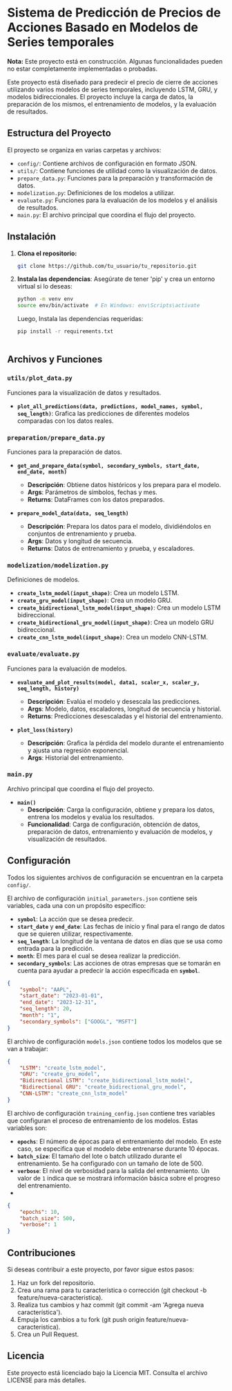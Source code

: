 # Sistema de Predicción de Precios de Acciones Basado en Modelos de Series temporales

**Nota:** Este proyecto está en construcción. Algunas funcionalidades pueden no estar completamente implementadas o probadas.

Este proyecto está diseñado para predecir el precio de cierre de acciones utilizando varios modelos de series temporales, incluyendo LSTM, GRU, y modelos bidireccionales. El proyecto incluye la carga de datos, la preparación de los mismos, el entrenamiento de modelos, y la evaluación de resultados.

## Estructura del Proyecto

El proyecto se organiza en varias carpetas y archivos:

- `config/`: Contiene archivos de configuración en formato JSON.
- `utils/`: Contiene funciones de utilidad como la visualización de datos.
- `prepare_data.py`: Funciones para la preparación y transformación de datos.
- `modelization.py`: Definiciones de los modelos a utilizar.
- `evaluate.py`: Funciones para la evaluación de los modelos y el análisis de resultados.
- `main.py`: El archivo principal que coordina el flujo del proyecto.

## Instalación

1. **Clona el repositorio:**

   ```bash
   git clone https://github.com/tu_usuario/tu_repositorio.git

2. **Instala las dependencias**: Asegúrate de tener 'pip' y crea un entorno virtual si lo deseas:
   
   ```bash
   python -m venv env
   source env/bin/activate  # En Windows: env\Scripts\activate
   ```
   Luego, Instala las dependencias requeridas:
   
   ```bash
   pip install -r requirements.txt
  
   
## Archivos y Funciones

### `utils/plot_data.py`
Funciones para la visualización de datos y resultados.

- **`plot_all_predictions(data, predictions, model_names, symbol, seq_length)`**: Grafica las predicciones de diferentes modelos comparadas con los datos reales.

### `preparation/prepare_data.py`
Funciones para la preparación de datos.

- **`get_and_prepare_data(symbol, secondary_symbols, start_date, end_date, month)`**
  - **Descripción**: Obtiene datos históricos y los prepara para el modelo.
  - **Args**: Parámetros de símbolos, fechas y mes.
  - **Returns**: DataFrames con los datos preparados.

- **`prepare_model_data(data, seq_length)`**
  - **Descripción**: Prepara los datos para el modelo, dividiéndolos en conjuntos de entrenamiento y prueba.
  - **Args**: Datos y longitud de secuencia.
  - **Returns**: Datos de entrenamiento y prueba, y escaladores.

### `modelization/modelization.py`
Definiciones de modelos.

- **`create_lstm_model(input_shape)`**: Crea un modelo LSTM.
- **`create_gru_model(input_shape)`**: Crea un modelo GRU.
- **`create_bidirectional_lstm_model(input_shape)`**: Crea un modelo LSTM bidireccional.
- **`create_bidirectional_gru_model(input_shape)`**: Crea un modelo GRU bidireccional.
- **`create_cnn_lstm_model(input_shape)`**: Crea un modelo CNN-LSTM.

### `evaluate/evaluate.py`
Funciones para la evaluación de modelos.

- **`evaluate_and_plot_results(model, data1, scaler_x, scaler_y, seq_length, history)`**
  - **Descripción**: Evalúa el modelo y desescala las predicciones.
  - **Args**: Modelo, datos, escaladores, longitud de secuencia y historial.
  - **Returns**: Predicciones desescaladas y el historial del entrenamiento.

- **`plot_loss(history)`**
  - **Descripción**: Grafica la pérdida del modelo durante el entrenamiento y ajusta una regresión exponencial.
  - **Args**: Historial del entrenamiento.

### `main.py`
Archivo principal que coordina el flujo del proyecto.

- **`main()`**
  - **Descripción**: Carga la configuración, obtiene y prepara los datos, entrena los modelos y evalúa los resultados.
  - **Funcionalidad**: Carga de configuración, obtención de datos, preparación de datos, entrenamiento y evaluación de modelos, y visualización de resultados.

## Configuración

Todos los siguientes archivos de configuración se encuentran en la carpeta `config/`.

El archivo de configuración `initial_parameters.json` contiene seis variables, cada una con un propósito específico:

- **`symbol`**: La acción que se desea predecir.
- **`start_date`** y **`end_date`**: Las fechas de inicio y final para el rango de datos que se quieren utilizar, respectivamente.
- **`seq_length`**: La longitud de la ventana de datos en días que se usa como entrada para la predicción.
- **`month`**: El mes para el cual se desea realizar la predicción.
- **`secondary_symbols`**: Las acciones de otras empresas que se tomarán en cuenta para ayudar a predecir la acción especificada en **`symbol`**.

```json
{
    "symbol": "AAPL",
    "start_date": "2023-01-01",
    "end_date": "2023-12-31",
    "seq_length": 20,
    "month": "1",
    "secondary_symbols": ["GOOGL", "MSFT"]
}
```
El archivo de configuración `models.json` contiene todos los modelos que se van a trabajar:

```json
{
    "LSTM": "create_lstm_model",
    "GRU": "create_gru_model",
    "Bidirectional LSTM": "create_bidirectional_lstm_model",
    "Bidirectional GRU": "create_bidirectional_gru_model",
    "CNN-LSTM": "create_cnn_lstm_model"
}
```


El archivo de configuración `training_config.json` contiene tres variables que configuran el proceso de entrenamiento de los modelos. Estas variables son:

- **`epochs`**: El número de épocas para el entrenamiento del modelo. En este caso, se especifica que el modelo debe entrenarse durante 10 épocas.
- **`batch_size`**: El tamaño del lote o batch utilizado durante el entrenamiento. Se ha configurado con un tamaño de lote de 500.
- **`verbose`**: El nivel de verbosidad para la salida del entrenamiento. Un valor de `1` indica que se mostrará información básica sobre el progreso del entrenamiento.
- 

```json
{
    "epochs": 10, 
    "batch_size": 500, 
    "verbose": 1
}
```

## Contribuciones
Si deseas contribuir a este proyecto, por favor sigue estos pasos:

1. Haz un fork del repositorio.
2. Crea una rama para tu característica o corrección (git checkout -b feature/nueva-caracteristica).
3. Realiza tus cambios y haz commit (git commit -am 'Agrega nueva característica').
4. Empuja los cambios a tu fork (git push origin feature/nueva-caracteristica).
5. Crea un Pull Request.

## Licencia
Este proyecto está licenciado bajo la Licencia MIT. Consulta el archivo LICENSE para más detalles.